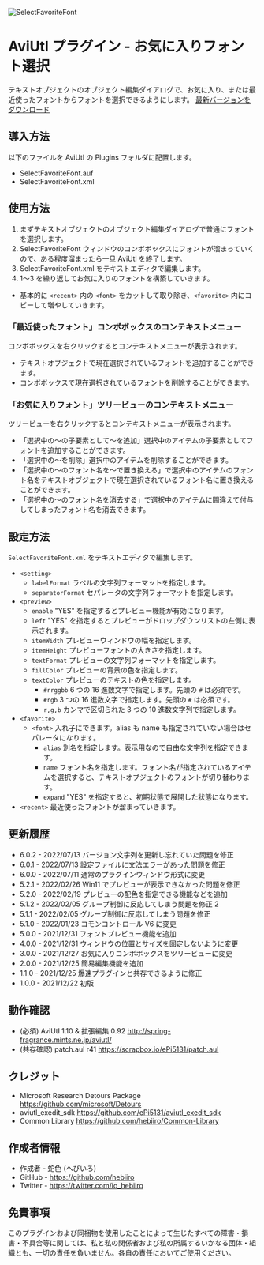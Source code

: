 ![SelectFavoriteFont](https://user-images.githubusercontent.com/96464759/147817330-a17f2c76-f2eb-4a90-b3c4-d781f6de91e6.png)

# AviUtl プラグイン - お気に入りフォント選択

テキストオブジェクトのオブジェクト編集ダイアログで、お気に入り、または最近使ったフォントからフォントを選択できるようにします。
[最新バージョンをダウンロード](../../releases/latest/)

## 導入方法

以下のファイルを AviUtl の Plugins フォルダに配置します。
* SelectFavoriteFont.auf
* SelectFavoriteFont.xml

## 使用方法

1. まずテキストオブジェクトのオブジェクト編集ダイアログで普通にフォントを選択します。
2. SelectFavoriteFont ウィンドウのコンボボックスにフォントが溜まっていくので、ある程度溜まったら一旦 AviUtl を終了します。
3. SelectFavoriteFont.xml をテキストエディタで編集します。
4. 1～3 を繰り返してお気に入りのフォントを構築していきます。

* 基本的に ```<recent>``` 内の ```<font>``` をカットして取り除き、```<favorite>``` 内にコピーして増やしていきます。

### 「最近使ったフォント」コンボボックスのコンテキストメニュー

コンボボックスを右クリックするとコンテキストメニューが表示されます。

* テキストオブジェクトで現在選択されているフォントを追加することができます。
* コンボボックスで現在選択されているフォントを削除することができます。

### 「お気に入りフォント」ツリービューのコンテキストメニュー

ツリービューを右クリックするとコンテキストメニューが表示されます。

* 「選択中の～の子要素として～を追加」選択中のアイテムの子要素としてフォントを追加することができます。
* 「選択中の～を削除」選択中のアイテムを削除することができます。
* 「選択中の～のフォント名を～で置き換える」で選択中のアイテムのフォント名をテキストオブジェクトで現在選択されているフォント名に置き換えることができます。
* 「選択中の～のフォント名を消去する」で選択中のアイテムに間違えて付与してしまったフォント名を消去できます。

## 設定方法

```SelectFavoriteFont.xml``` をテキストエディタで編集します。

* ```<setting>```
	* ```labelFormat``` ラベルの文字列フォーマットを指定します。
	* ```separatorFormat``` セパレータの文字列フォーマットを指定します。
* ```<preview>```
	* ```enable``` "YES" を指定するとプレビュー機能が有効になります。
	* ```left``` "YES" を指定するとプレビューがドロップダウンリストの左側に表示されます。
	* ```itemWidth``` プレビューウィンドウの幅を指定します。
	* ```itemHeight``` プレビューフォントの大きさを指定します。
	* ```textFormat``` プレビューの文字列フォーマットを指定します。
	* ```fillColor``` プレビューの背景の色を指定します。
	* ```textColor``` プレビューのテキストの色を指定します。
		* ```#rrggbb``` 6 つの 16 進数文字で指定します。先頭の ```#``` は必須です。
		* ```#rgb``` 3 つの 16 進数文字で指定します。先頭の ```#``` は必須です。
		* ```r,g,b``` カンマで区切られた 3 つの 10 進数文字列で指定します。
* ```<favorite>```
	* ```<font>``` 入れ子にできます。alias も name も指定されていない場合はセパレータになります。
		* ```alias``` 別名を指定します。表示用なので自由な文字列を指定できます。
		* ```name``` フォント名を指定します。フォント名が指定されているアイテムを選択すると、テキストオブジェクトのフォントが切り替わります。
		* ```expand``` "YES" を指定すると、初期状態で展開した状態になります。
* ```<recent>``` 最近使ったフォントが溜まっていきます。

## 更新履歴

* 6.0.2 - 2022/07/13 バージョン文字列を更新し忘れていた問題を修正
* 6.0.1 - 2022/07/13 設定ファイルに文法エラーがあった問題を修正
* 6.0.0 - 2022/07/11 通常のプラグインウィンドウ形式に変更
* 5.2.1 - 2022/02/26 Win11 でプレビューが表示できなかった問題を修正
* 5.2.0 - 2022/02/19 プレビューの配色を指定できる機能などを追加
* 5.1.2 - 2022/02/05 グループ制御に反応してしまう問題を修正 2
* 5.1.1 - 2022/02/05 グループ制御に反応してしまう問題を修正
* 5.1.0 - 2022/01/23 コモンコントロール V6 に変更
* 5.0.0 - 2021/12/31 フォントプレビュー機能を追加
* 4.0.0 - 2021/12/31 ウィンドウの位置とサイズを固定しないように変更
* 3.0.0 - 2021/12/27 お気に入りコンボボックスをツリービューに変更
* 2.0.0 - 2021/12/25 簡易編集機能を追加
* 1.1.0 - 2021/12/25 爆速プラグインと共存できるように修正
* 1.0.0 - 2021/12/22 初版

## 動作確認

* (必須) AviUtl 1.10 & 拡張編集 0.92 http://spring-fragrance.mints.ne.jp/aviutl/
* (共存確認) patch.aul r41 https://scrapbox.io/ePi5131/patch.aul

## クレジット

* Microsoft Research Detours Package https://github.com/microsoft/Detours
* aviutl_exedit_sdk https://github.com/ePi5131/aviutl_exedit_sdk
* Common Library https://github.com/hebiiro/Common-Library

## 作成者情報
 
* 作成者 - 蛇色 (へびいろ)
* GitHub - https://github.com/hebiiro
* Twitter - https://twitter.com/io_hebiiro

## 免責事項

このプラグインおよび同梱物を使用したことによって生じたすべての障害・損害・不具合等に関しては、私と私の関係者および私の所属するいかなる団体・組織とも、一切の責任を負いません。各自の責任においてご使用ください。
